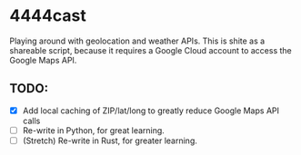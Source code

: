 # 4444cast
Playing around with geolocation and weather APIs. This is shite as a shareable script, because it requires a Google Cloud account to access the Google Maps API.

## TODO:
- [x] Add local caching of ZIP/lat/long to greatly reduce Google Maps API calls
- [ ] Re-write in Python, for great learning.
- [ ] \(Stretch\) Re-write in Rust, for greater learning.
